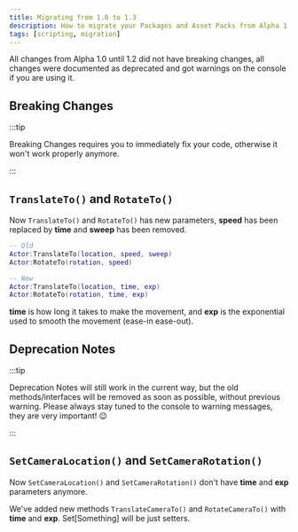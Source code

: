 ```yaml
---
title: Migrating from 1.0 to 1.3
description: How to migrate your Packages and Asset Packs from Alpha 1.0 to 1.3 version
tags: [scripting, migration]
---
```



All changes from Alpha 1.0 until 1.2 did not have breaking changes, all changes were documented as deprecated and got warnings on the console if you are using it.

## Breaking Changes

:::tip

Breaking Changes requires you to immediately fix your code, otherwise it won't work properly anymore.

:::

## `TranslateTo()` and `RotateTo()`

Now `TranslateTo()` and `RotateTo()` has new parameters, **speed** has been replaced by **time** and **sweep** has been removed.

```lua
-- Old
Actor:TranslateTo(location, speed, sweep)
Actor:RotateTo(rotation, speed)

-- New
Actor:TranslateTo(location, time, exp)
Actor:RotateTo(rotation, time, exp)
```

**time** is how long it takes to make the movement, and **exp** is the exponential used to smooth the movement (ease-in ease-out).


## Deprecation Notes

:::tip

Deprecation Notes will still work in the current way, but the old methods/interfaces will be removed as soon as possible, without previous warning. Please always stay tuned to the console to warning messages, they are very important! 😉

:::

## `SetCameraLocation()` and `SetCameraRotation()`

Now `SetCameraLocation()` and `SetCameraRotation()` don't have **time** and **exp** parameters anymore.

We've added new methods `TranslateCameraTo()` and `RotateCameraTo()` with **time** and **exp**. Set\[Something\] will be just setters.
